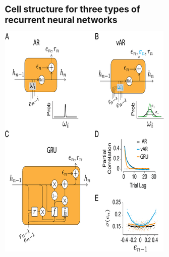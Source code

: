 # Cell structure for three types of recurrent neural networks
<p align="center">
  <img src="cell.png" height="700" >
</p>
